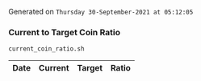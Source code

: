Generated on `Thursday 30-September-2021 at 05:12:05`

### Current to Target Coin Ratio
`current_coin_ratio.sh`

Date|Current|Target|Ratio
---|---|---|---
